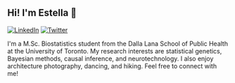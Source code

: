 ## Hi! I'm Estella 👋

[![LinkedIn](https://img.shields.io/badge/LinkedIn-blue?style=flat&logo=Linkedin&logoColor=white&link=https://www.linkedin.com/in/estella-yixing-dong-9b3409103/)](https://www.linkedin.com/in/estella-yixing-dong-9b3409103/) 
[![Twitter](https://img.shields.io/badge/Twitter-1DA1F2?style=flat&logo=Twitter&logoColor=white&link=https://twitter.com/dong_estella)](https://twitter.com/dong_estella)

I'm a M.Sc. Biostatistics student from the Dalla Lana School of Public Health at the University of Toronto. My research interests are statistical genetics, Bayesian methods, causal inference, and neurotechnology. I also enjoy architecture photography, dancing, and hiking. Feel free to connect with me!

<!--
**EstellaD/EstellaD** is a ✨ _special_ ✨ repository because its `README.md` (this file) appears on your GitHub profile.

Here are some ideas to get you started:

- 🔭 I’m currently working on ...
- 🌱 I’m currently learning ...
- 👯 I’m looking to collaborate on ...
- 🤔 I’m looking for help with ...
- 💬 Ask me about ...
- 📫 How to reach me: ...
- 😄 Pronouns: ...
- ⚡ Fun fact: ...
-->
